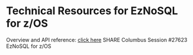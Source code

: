 # Technical Resources for EzNoSQL for z/OS
Overview and API reference: [click here](zNoSQL%20Documentation.md)
SHARE Columbus Session #27623 EzNoSQL for z/OS
